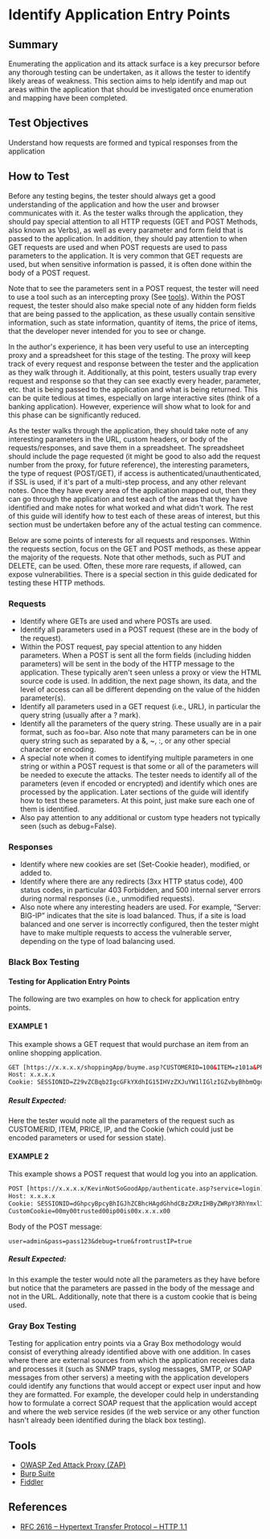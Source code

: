 # Identify Application Entry Points

## Summary

Enumerating the application and its attack surface is a key precursor before any thorough testing can be undertaken, as it allows the tester to identify likely areas of weakness. This section aims to help identify and map out areas within the application that should be investigated once enumeration and mapping have been completed.

## Test Objectives

Understand how requests are formed and typical responses from the application

## How to Test

Before any testing begins, the tester should always get a good understanding of the application and how the user and browser communicates with it. As the tester walks through the application, they should pay special attention to all HTTP requests (GET and POST Methods, also known as Verbs), as well as every parameter and form field that is passed to the application. In addition, they should pay attention to when GET requests are used and when POST requests are used to pass parameters to the application. It is very common that GET requests are used, but when sensitive information is passed, it is often done within the body of a POST request.

Note that to see the parameters sent in a POST request, the tester will need to use a tool such as an intercepting proxy (See [tools](#tools)). Within the POST request, the tester should also make special note of any hidden form fields that are being passed to the application, as these usually contain sensitive information, such as state information, quantity of items, the price of items, that the developer never intended for you to see or change.

In the author's experience, it has been very useful to use an intercepting proxy and a spreadsheet for this stage of the testing. The proxy will keep track of every request and response between the tester and the application as they walk through it. Additionally, at this point, testers usually trap every request and response so that they can see exactly every header, parameter, etc. that is being passed to the application and what is being returned. This can be quite tedious at times, especially on large interactive sites (think of a banking application). However, experience will show what to look for and this phase can be significantly reduced.

As the tester walks through the application, they should take note of any interesting parameters in the URL, custom headers, or body of the requests/responses, and save them in a spreadsheet. The spreadsheet should include the page requested (it might be good to also add the request number from the proxy, for future reference), the interesting parameters, the type of request (POST/GET), if access is authenticated/unauthenticated, if SSL is used, if it's part of a multi-step process, and any other relevant notes. Once they have every area of the application mapped out, then they can go through the application and test each of the areas that they have identified and make notes for what worked and what didn't work. The rest of this guide will identify how to test each of these areas of interest, but this section must be undertaken before any of the actual testing can commence.

Below are some points of interests for all requests and responses. Within the requests section, focus on the GET and POST methods, as these appear the majority of the requests. Note that other methods, such as PUT and DELETE, can be used. Often, these more rare requests, if allowed, can expose vulnerabilities. There is a special section in this guide dedicated for testing these HTTP methods.

### Requests

- Identify where GETs are used and where POSTs are used.
- Identify all parameters used in a POST request (these are in the body of the request).
- Within the POST request, pay special attention to any hidden parameters. When a POST is sent all the form fields (including hidden parameters) will be sent in the body of the HTTP message to the application. These typically aren't seen unless a proxy or view the HTML source code is used. In addition, the next page shown, its data, and the level of access can all be different depending on the value of the hidden parameter(s).
- Identify all parameters used in a GET request (i.e., URL), in particular the query string (usually after a ? mark).
- Identify all the parameters of the query string. These usually are in a pair format, such as foo=bar. Also note that many parameters can be in one query string such as separated by a &, \~, :, or any other special character or encoding.
- A special note when it comes to identifying multiple parameters in one string or within a POST request is that some or all of the parameters will be needed to execute the attacks. The tester needs to identify all of the parameters (even if encoded or encrypted) and identify which ones are processed by the application. Later sections of the guide will identify how to test these parameters. At this point, just make sure each one of them is identified.
- Also pay attention to any additional or custom type headers not typically seen (such as debug=False).

### Responses

- Identify where new cookies are set (Set-Cookie header), modified, or added to.
- Identify where there are any redirects (3xx HTTP status code), 400 status codes, in particular 403 Forbidden, and 500 internal server errors during normal responses (i.e., unmodified requests).
- Also note where any interesting headers are used. For example, “Server: BIG-IP” indicates that the site is load balanced. Thus, if a site is load balanced and one server is incorrectly configured, then the tester might have to make multiple requests to access the vulnerable server, depending on the type of load balancing used.

### Black Box Testing

#### Testing for Application Entry Points

The following are two examples on how to check for application entry points.

#### EXAMPLE 1

This example shows a GET request that would purchase an item from an online shopping application.

```html
GET [https://x.x.x.x/shoppingApp/buyme.asp?CUSTOMERID=100&ITEM=z101a&PRICE=62.50&IP=x.x.x.x]
Host: x.x.x.x
Cookie: SESSIONID=Z29vZCBqb2IgcGFkYXdhIG15IHVzZXJuYW1lIGlzIGZvbyBhbmQgcGFzc3dvcmQgaXMgYmFy
```

##### Result Expected:

Here the tester would note all the parameters of the request such as CUSTOMERID, ITEM, PRICE, IP, and the Cookie (which could just be encoded parameters or used for session state).

#### EXAMPLE 2

This example shows a POST request that would log you into an application.

```html
POST [https://x.x.x.x/KevinNotSoGoodApp/authenticate.asp?service=login]
Host: x.x.x.x
Cookie: SESSIONID=dGhpcyBpcyBhIGJhZCBhcHAgdGhhdCBzZXRzIHByZWRpY3RhYmxlIGNvb2tpZXMgYW5kIG1pbmUgaXMgMTIzNA==
CustomCookie=00my00trusted00ip00is00x.x.x.x00
```

Body of the POST message:

`user=admin&pass=pass123&debug=true&fromtrustIP=true`

##### Result Expected:

In this example the tester would note all the parameters as they have before but notice that the parameters are passed in the body of the message and not in the URL. Additionally, note that there is a custom cookie that is being used.

### Gray Box Testing

Testing for application entry points via a Gray Box methodology would consist of everything already identified above with one addition. In cases where there are external sources from which the application receives data and processes it (such as SNMP traps, syslog messages, SMTP, or SOAP messages from other servers) a meeting with the application developers could identify any functions that would accept or expect user input and how they are formatted. For example, the developer could help in understanding how to formulate a correct SOAP request that the application would accept and where the web service resides (if the web service or any other function hasn't already been identified during the black box testing).

## Tools

- [OWASP Zed Attack Proxy (ZAP)](https://www.zaproxy.org/)
- [Burp Suite](https://www.portswigger.net/burp/)
- [Fiddler](https://www.telerik.com/fiddler)

## References

- [RFC 2616 – Hypertext Transfer Protocol – HTTP 1.1](https://tools.ietf.org/html/rfc2616)
